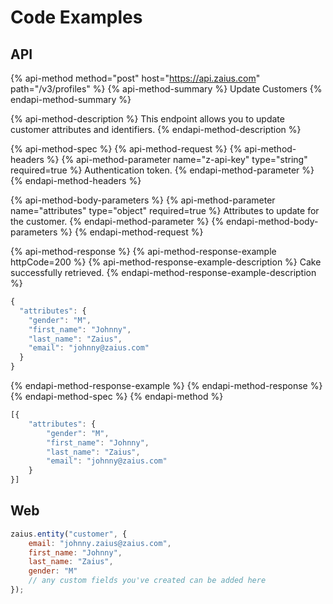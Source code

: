 # Code Examples

## API

{% api-method method="post" host="https://api.zaius.com" path="/v3/profiles" %}
{% api-method-summary %}
Update Customers
{% endapi-method-summary %}

{% api-method-description %}
This endpoint allows you to update customer attributes and identifiers.
{% endapi-method-description %}

{% api-method-spec %}
{% api-method-request %}
{% api-method-headers %}
{% api-method-parameter name="z-api-key" type="string" required=true %}
Authentication token.
{% endapi-method-parameter %}
{% endapi-method-headers %}

{% api-method-body-parameters %}
{% api-method-parameter name="attributes" type="object" required=true %}
Attributes to update for the customer.
{% endapi-method-parameter %}
{% endapi-method-body-parameters %}
{% endapi-method-request %}

{% api-method-response %}
{% api-method-response-example httpCode=200 %}
{% api-method-response-example-description %}
Cake successfully retrieved.
{% endapi-method-response-example-description %}

```javascript
{
  "attributes": {
    "gender": "M",
    "first_name": "Johnny",
    "last_name": "Zaius",
    "email": "johnny@zaius.com"
  }
}
```
{% endapi-method-response-example %}
{% endapi-method-response %}
{% endapi-method-spec %}
{% endapi-method %}

```javascript
[{
    "attributes": {
        "gender": "M",
        "first_name": "Johnny",
        "last_name": "Zaius",
        "email": "johnny@zaius.com"
    }
}]
```

## Web

```javascript
zaius.entity("customer", {
	email: "johnny.zaius@zaius.com",
	first_name: "Johnny",
	last_name: "Zaius",
	gender: "M"
	// any custom fields you've created can be added here
});
```

